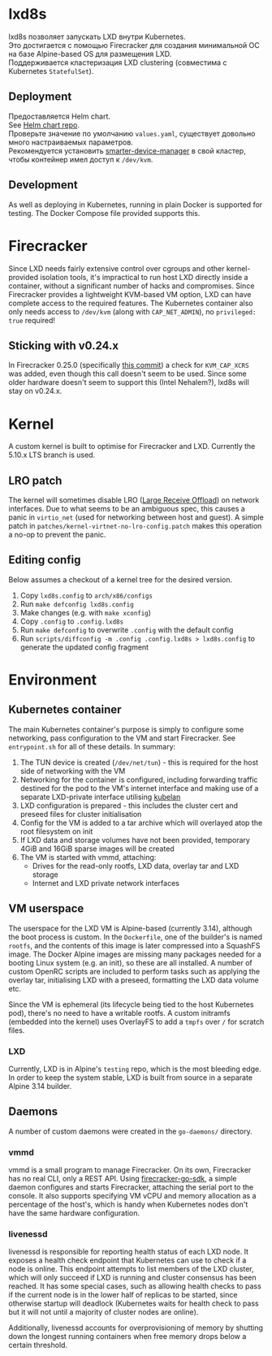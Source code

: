 # lxd8s

lxd8s позволяет запускать LXD внутри Kubernetes.       
Это достигается с помощью Firecracker для создания минимальной ОС на базе Alpine-based OS для размещения LXD.     
Поддерживается кластеризация LXD clustering (совместима с Kubernetes `StatefulSet`).    

## Deployment

Предоставляется Helm chart.   
See [Helm chart repo](https://github.com/devplayer0/charts).   
Проверьте значение по умолчанию `values.yaml`, существует довольно много настраиваемых параметров.    
Рекомендуется установить [smarter-device-manager](https://gitlab.com/arm-research/smarter/smarter-device-manager) в свой кластер, 
чтобы контейнер имел доступ к `/dev/kvm`.    

## Development

As well as deploying in Kubernetes, running in plain Docker is supported for testing. The Docker Compose file provided
supports this.

# Firecracker

Since LXD needs fairly extensive control over cgroups and other kernel-provided isolation tools, it's impractical to run
host LXD directly inside a container, without a significant number of hacks and compromises. Since Firecracker provides
a lightweight KVM-based VM option, LXD can have complete access to the required features. The Kubernetes container also
only needs access to `/dev/kvm` (along with `CAP_NET_ADMIN`), no `privileged: true` required!

## Sticking with v0.24.x

In Firecracker 0.25.0 (specifically
[this commit](https://github.com/firecracker-microvm/firecracker/commit/96b7fff9e9d46c9170a858443edece38713c5f4b)) a
check for `KVM_CAP_XCRS` was added, even though this call doesn't seem to be used. Since some older hardware doesn't
seem to support this (Intel Nehalem?), lxd8s will stay on v0.24.x.

# Kernel

A custom kernel is built to optimise for Firecracker and LXD. Currently the 5.10.x LTS branch is used.

## LRO patch

The kernel will sometimes disable LRO
([Large Receive Offload](https://en.wikipedia.org/wiki/Large_receive_offload)) on network interfaces. Due to what seems
to be an ambiguous spec, this causes a panic in `virtio_net` (used for networking between host and guest). A simple
patch in `patches/kernel-virtnet-no-lro-config.patch` makes this operation a no-op to prevent the panic.

## Editing config

Below assumes a checkout of a kernel tree for the desired version.

1. Copy `lxd8s.config` to `arch/x86/configs`
2. Run `make defconfig lxd8s.config`
3. Make changes (e.g. with `make xconfig`)
4. Copy `.config` to `.config.lxd8s`
5. Run `make defconfig` to overwrite `.config` with the default config
5. Run `scripts/diffconfig -m .config .config.lxd8s > lxd8s.config` to generate the updated config fragment

# Environment

## Kubernetes container

The main Kubernetes container's purpose is simply to configure some networking, pass configuration to the VM and start
Firecracker. See `entrypoint.sh` for all of these details. In summary:

1. The TUN device is created (`/dev/net/tun`) - this is required for the host side of networking with the VM
2. Networking for the container is configured, including forwarding traffic destined for the pod to the VM's internet
   interface and making use of a separate LXD-private interface utilising
   [kubelan](https://github.com/devplayer0/kubelan)
3. LXD configuration is prepared - this includes the cluster cert and preseed files for cluster initialisation
4. Config for the VM is added to a tar archive which will overlayed atop the root filesystem on init
5. If LXD data and storage volumes have not been provided, temporary 4GiB and 16GiB sparse images will be created
6. The VM is started with vmmd, attaching:
    - Drives for the read-only rootfs, LXD data, overlay tar and LXD storage
    - Internet and LXD private network interfaces

## VM userspace

The userspace for the LXD VM is Alpine-based (currently 3.14), although the boot process is custom. In the
`Dockerfile`, one of the
builder's is named `rootfs`, and the contents of this image is later compressed into a SquashFS image. The Docker
Alpine images are missing many packages needed for a booting Linux system (e.g. an init), so these are all installed.
A number of custom OpenRC scripts are included to perform tasks such as applying the overlay tar, initialising LXD with
a preseed, formatting the LXD data volume etc.

Since the VM is ephemeral (its lifecycle being tied to the host Kubernetes pod), there's no need to have a writable
rootfs. A custom initramfs (embedded into the kernel) uses OverlayFS to add a `tmpfs` over `/` for scratch files.

### LXD

Currently, LXD is in Alpine's `testing` repo, which is the most bleeding edge. In order to keep the system stable, LXD
is built from source in a separate Alpine 3.14 builder.

## Daemons

A number of custom daemons were created in the `go-daemons/` directory.

### vmmd

vmmd is a small program to manage Firecracker. On its own, Firecracker has no real CLI, only a REST API. Using
[firecracker-go-sdk](https://github.com/firecracker-microvm/firecracker-go-sdk), a simple daemon configures and
starts Firecracker, attaching the serial port to the console. It also supports specifying VM vCPU and memory allocation
as a percentage of the host's, which is handy when Kubernetes nodes don't have the same hardware configuration.

### livenessd

livenessd is responsible for reporting health status of each LXD node. It exposes a health check endpoint that
Kubernetes can use to check if a node is online. This endpoint attempts to list members of the LXD cluster, which will
only succeed if LXD is running and cluster consensus has been reached. It has some special cases, such as allowing
health checks to pass if the current node is in the lower half of replicas to be started, since otherwise startup will
deadlock (Kubernetes waits for health check to pass but it will not until a majority of cluster nodes are online).

Additionally, livenessd accounts for overprovisioning of memory by shutting down the longest running containers when
free memory drops below a certain threshold.
